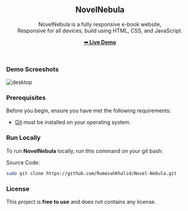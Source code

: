 <div align="center">

  <h2 align="center">NovelNebula</h2>

  NovelNebula is a fully responsive e-book website, <br />Responsive for all devices, build using HTML, CSS, and JavaScript.

  <a href="https://novel-nebula.vercel.app/ "><strong>➥ Live Demo</strong></a>

</div>

<br />

### Demo Screeshots
![desktop](https://github.com/RumesahKhalid/Novel-Nebula/assets/112583410/7de27358-540e-454c-88a5-977568310065)

### Prerequisites

Before you begin, ensure you have met the following requirements:

* [Git](https://git-scm.com/downloads "Download Git") must be installed on your operating system.

### Run Locally

To run **NovelNebula** locally, run this command on your git bash:

Source Code:

```bash
sudo git clone https://github.com/RumesahKhalid/Novel-Nebula.git
```

### License

This project is **free to use** and does not contains any license.
